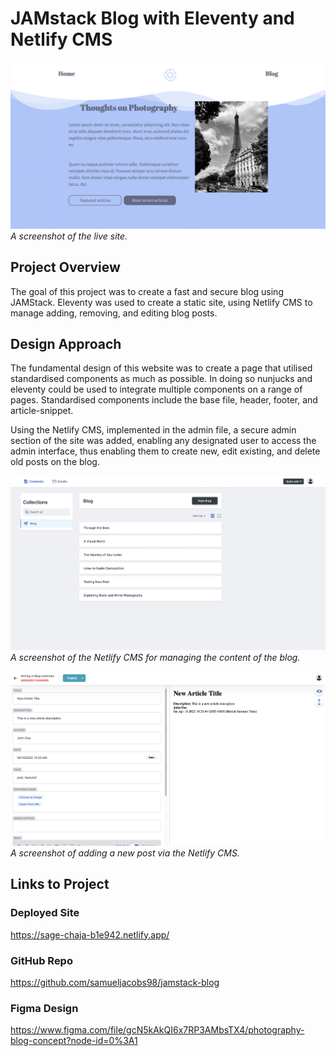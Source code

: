 # JAMstack Blog with Eleventy and Netlify CMS

![](./read-me-assets/images/homeScreenshot.png)
_A screenshot of the live site._

## Project Overview

The goal of this project was to create a fast and secure blog using JAMStack. Eleventy was used to create a static site, using Netlify CMS to manage adding, removing, and editing blog posts.

## Design Approach

The fundamental design of this website was to create a page that utilised standardised components as much as possible. In doing so nunjucks and eleventy could be used to integrate multiple components on a range of pages. Standardised components include the base file, header, footer, and article-snippet.

Using the Netlify CMS, implemented in the admin file, a secure admin section of the site was added, enabling any designated user to access the admin interface, thus enabling them to create new, edit existing, and delete old posts on the blog.

![](./read-me-assets/images/cmsScreenshot.png)
_A screenshot of the Netlify CMS for managing the content of the blog._

![](./read-me-assets/images/newArticleScreenshot.png)
_A screenshot of adding a new post via the Netlify CMS._

## Links to Project

### Deployed Site

https://sage-chaja-b1e942.netlify.app/

### GitHub Repo

https://github.com/samueljacobs98/jamstack-blog

### Figma Design

https://www.figma.com/file/gcN5kAkQI6x7RP3AMbsTX4/photography-blog-concept?node-id=0%3A1
